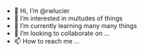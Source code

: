 - 👋 Hi, I’m @rwlucier
- 👀 I’m interested in multudes of things
- 🌱 I’m currently learning many many things
- 💞️ I’m looking to collaborate on ...
- 📫 How to reach me ...

<!---
rwlucier/rwlucier is a ✨ special ✨ repository because its `README.md` (this file) appears on your GitHub profile.
You can click the Preview link to take a look at your changes.
--->
